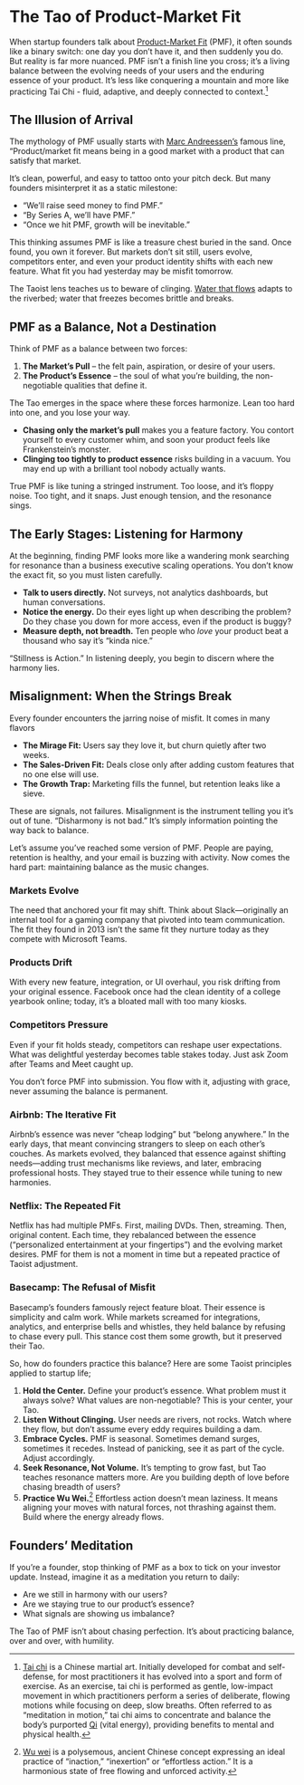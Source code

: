 # The Tao of Product-Market Fit

When startup founders talk about [Product-Market Fit](https://en.wikipedia.org/wiki/Product-market_fit) (PMF), it often sounds like a binary switch: one day you don’t have it, and then suddenly you do. But reality is far more nuanced. PMF isn’t a finish line you cross; it’s a living balance between the evolving needs of your users and the enduring essence of your product. It’s less like conquering a mountain and more like practicing Tai Chi - fluid, adaptive, and deeply connected to context.[^TaiChi]

## The Illusion of Arrival

The mythology of PMF usually starts with [Marc Andreessen’s](https://en.wikipedia.org/wiki/Marc_Andreessen) famous line, “Product/market fit means being in a good market with a product that can satisfy that market.

It’s clean, powerful, and easy to tattoo onto your pitch deck. But many founders misinterpret it as a static milestone:  

- “We’ll raise seed money to find PMF.”
- “By Series A, we’ll have PMF.”
- “Once we hit PMF, growth will be inevitable.”

This thinking assumes PMF is like a treasure chest buried in the sand. Once found, you own it forever. But markets don’t sit still, users evolve, competitors enter, and even your product identity shifts with each new feature. What fit you had yesterday may be misfit tomorrow.  

The Taoist lens teaches us to beware of clinging. [Water that flows](/2025/calm-founders-calm-startups/) adapts to the riverbed; water that freezes becomes brittle and breaks.  

## PMF as a Balance, Not a Destination

Think of PMF as a balance between two forces:  

1. **The Market’s Pull** – the felt pain, aspiration, or desire of your users.  
2. **The Product’s Essence** – the soul of what you’re building, the non-negotiable qualities that define it.  

The Tao emerges in the space where these forces harmonize. Lean too hard into one, and you lose your way.  

- **Chasing only the market’s pull** makes you a feature factory. You contort yourself to every customer whim, and soon your product feels like Frankenstein’s monster.  
- **Clinging too tightly to product essence** risks building in a vacuum. You may end up with a brilliant tool nobody actually wants.  

True PMF is like tuning a stringed instrument. Too loose, and it’s floppy noise. Too tight, and it snaps. Just enough tension, and the resonance sings.  

## The Early Stages: Listening for Harmony

At the beginning, finding PMF looks more like a wandering monk searching for resonance than a business executive scaling operations. You don’t know the exact fit, so you must listen carefully.  

- **Talk to users directly.** Not surveys, not analytics dashboards, but human conversations.  
- **Notice the energy.** Do their eyes light up when describing the problem? Do they chase you down for more access, even if the product is buggy?  
- **Measure depth, not breadth.** Ten people who *love* your product beat a thousand who say it’s “kinda nice.”  

“Stillness is Action.” In listening deeply, you begin to discern where the harmony lies.  

## Misalignment: When the Strings Break

Every founder encounters the jarring noise of misfit. It comes in many flavors  

- **The Mirage Fit:** Users say they love it, but churn quietly after two weeks.
- **The Sales-Driven Fit:** Deals close only after adding custom features that no one else will use.  
- **The Growth Trap:** Marketing fills the funnel, but retention leaks like a sieve.  

These are signals, not failures. Misalignment is the instrument telling you it’s out of tune. “Disharmony is not bad.” It’s simply information pointing the way back to balance.  

Let’s assume you’ve reached some version of PMF. People are paying, retention is healthy, and your email is buzzing with activity. Now comes the hard part: maintaining balance as the music changes.  

### Markets Evolve

The need that anchored your fit may shift. Think about Slack—originally an internal tool for a gaming company that pivoted into team communication. The fit they found in 2013 isn’t the same fit they nurture today as they compete with Microsoft Teams.  

### Products Drift

With every new feature, integration, or UI overhaul, you risk drifting from your original essence. Facebook once had the clean identity of a college yearbook online; today, it’s a bloated mall with too many kiosks.  

### Competitors Pressure

Even if your fit holds steady, competitors can reshape user expectations. What was delightful yesterday becomes table stakes today. Just ask Zoom after Teams and Meet caught up.  

You don’t force PMF into submission. You flow with it, adjusting with grace, never assuming the balance is permanent.  

### Airbnb: The Iterative Fit

Airbnb’s essence was never “cheap lodging” but “belong anywhere.” In the early days, that meant convincing strangers to sleep on each other’s couches. As markets evolved, they balanced that essence against shifting needs—adding trust mechanisms like reviews, and later, embracing professional hosts. They stayed true to their essence while tuning to new harmonies.  

### Netflix: The Repeated Fit

Netflix has had multiple PMFs. First, mailing DVDs. Then, streaming. Then, original content. Each time, they rebalanced between the essence (“personalized entertainment at your fingertips”) and the evolving market desires. PMF for them is not a moment in time but a repeated practice of Taoist adjustment.  

### Basecamp: The Refusal of Misfit

Basecamp’s founders famously reject feature bloat. Their essence is simplicity and calm work. While markets screamed for integrations, analytics, and enterprise bells and whistles, they held balance by refusing to chase every pull. This stance cost them some growth, but it preserved their Tao.  

So, how do founders practice this balance? Here are some Taoist principles applied to startup life;

1. **Hold the Center.** Define your product’s essence. What problem must it always solve? What values are non-negotiable? This is your center, your Tao.  
2. **Listen Without Clinging.** User needs are rivers, not rocks. Watch where they flow, but don’t assume every eddy requires building a dam.  
3. **Embrace Cycles.** PMF is seasonal. Sometimes demand surges, sometimes it recedes. Instead of panicking, see it as part of the cycle. Adjust accordingly.
4. **Seek Resonance, Not Volume.** It’s tempting to grow fast, but Tao teaches resonance matters more. Are you building depth of love before chasing breadth of users?
5. **Practice Wu Wei.**[^WuWei] Effortless action doesn’t mean laziness. It means aligning your moves with natural forces, not thrashing against them. Build where the energy already flows.  

## Founders’ Meditation

If you’re a founder, stop thinking of PMF as a box to tick on your investor update. Instead, imagine it as a meditation you return to daily:  

- Are we still in harmony with our users?  
- Are we staying true to our product’s essence?  
- What signals are showing us imbalance?  

The Tao of PMF isn’t about chasing perfection. It’s about practicing balance, over and over, with humility.


[^TaiChi]: [Tai chi](https://en.wikipedia.org/wiki/Tai_chi) is a Chinese martial art. Initially developed for combat and self-defense, for most practitioners it has evolved into a sport and form of exercise. As an exercise, tai chi is performed as gentle, low-impact movement in which practitioners perform a series of deliberate, flowing motions while focusing on deep, slow breaths. Often referred to as “meditation in motion,” tai chi aims to concentrate and balance the body’s purported [Qi](https://en.wikipedia.org/wiki/Qi) (vital energy), providing benefits to mental and physical health.

[^WuWei]: [Wu wei](https://en.wikipedia.org/wiki/Wu_wei) is a polysemous, ancient Chinese concept expressing an ideal practice of “inaction,” “inexertion” or “effortless action.” It is a harmonious state of free flowing and unforced activity.